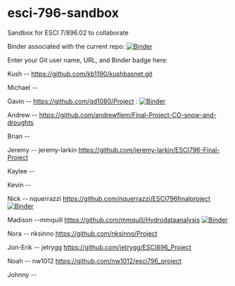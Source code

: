 # esci-796-sandbox
Sandbox for ESCI 7/896.02 to collaborate

Binder associated with the current repo: [![Binder](https://mybinder.org/badge_logo.svg)](https://mybinder.org/v2/gh/alightbody/esci-796-sandbox/HEAD)

Enter your Git user name, URL, and Binder badge here:

Kush -- https://github.com/kb1190/kushbasnet.git

Michael -- 

Gavin -- https://github.com/gd1080/Project : [![Binder](https://mybinder.org/badge_logo.svg)](https://mybinder.org/v2/gh/gd1080/Project/HEAD)

Andrew -- https://github.com/andrewflem/Final-Project-CO-snow-and-droughts

Brian -- 

Jeremy -- jeremy-larkin  https://github.com/jeremy-larkin/ESCI796-Final-Project

Kaylee -- 

Kevin -- 

Nick -- nquerrazzi https://github.com/nquerrazzi/ESCI796finalproject  [![Binder](https://mybinder.org/badge_logo.svg)](https://mybinder.org/v2/gh/nquerrazzi/ESCI796finalproject/HEAD)

Madison --mmquill https://github.com/mmquill/Hydrodataanalysis [![Binder](https://mybinder.org/badge_logo.svg)](https://mybinder.org/v2/gh/mmquill/Hydrodataanalysis/HEAD)

Nora -- nksinno https://github.com/nksinno/Project

Jon-Erik -- jetrygg https://github.com/jetrygg/ESCI896_Project

Noah -- nw1012 https://github.com/nw1012/esci796_project

Johnny -- 
